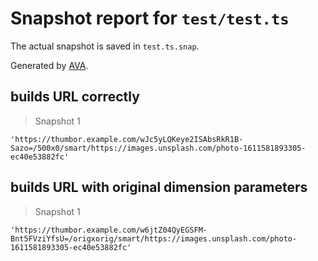 # Snapshot report for `test/test.ts`

The actual snapshot is saved in `test.ts.snap`.

Generated by [AVA](https://avajs.dev).

## builds URL correctly

> Snapshot 1

    'https://thumbor.example.com/wJc5yLQKeye2ISAbsRkR1B-Sazo=/500x0/smart/https://images.unsplash.com/photo-1611581893305-ec40e53882fc'

## builds URL with original dimension parameters

> Snapshot 1

    'https://thumbor.example.com/w6jtZ04QyEGSFM-Bnt5FVziYfsU=/origxorig/smart/https://images.unsplash.com/photo-1611581893305-ec40e53882fc'
